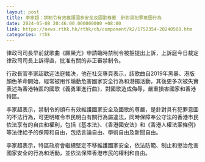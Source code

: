 ```yaml
---
layout: post
title: 李家超：禁制令有效維護國家安全及國歌尊嚴　針對具犯罪意圖行為
date: 2024-05-08 20:46:00.000000000 +08:00
link: https://news.rthk.hk/rthk/ch/component/k2/1752354-20240508.htm
categories: rthk
---
```


律政司司長早前就歌曲《願榮光》申請臨時禁制令被拒提出上訴，上訴庭今日裁定律政司司長上訴得直，批准有關的非正審禁制令。

行政長官李家超歡迎法庭裁決，他在社交專頁表示，該歌曲自2019年黑暴、港版顏色革命開始，經常被用作煽動危害國家安全行為和港獨活動，其後更多次被失實表述為香港特區的國歌《義勇軍進行曲》，對國歌造成侮辱，嚴重損害國家和香港特區。

李家超表示，禁制令的頒布有效維護國家安全及國歌的尊嚴，是針對具有犯罪意圖的不法行為，可更明確令市民明白有關行為屬違法，同時保障奉公守法的香港市民依法享有的自由和權利，包括《基本法》、《香港國安法》和《香港人權法案條例》等法律給予的保障和自由，包括言論自由、學術自由及新聞自由。

李家超表示，特區政府會繼續堅定不移維護國家安全，依法防範、制止和懲治危害國家安全的行為和活動，並依法保障香港市民的權利和自由。
